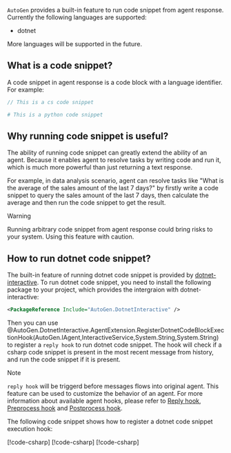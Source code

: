 `AutoGen` provides a built-in feature to run code snippet from agent response. Currently the following languages are supported:
- dotnet

More languages will be supported in the future.

## What is a code snippet?
A code snippet in agent response is a code block with a language identifier. For example:

```csharp
// This is a cs code snippet
```

```python
# This is a python code snippet
```

## Why running code snippet is useful?
The ability of running code snippet can greatly extend the ability of an agent. Because it enables agent to resolve tasks by writing code and run it, which is much more powerful than just returning a text response.

For example, in data analysis scenario, agent can resolve tasks like "What is the average of the sales amount of the last 7 days?" by firstly write a code snippet to query the sales amount of the last 7 days, then calculate the average and then run the code snippet to get the result.

> [!WARNING]
> Running arbitrary code snippet from agent response could bring risks to your system. Using this feature with caution.

## How to run dotnet code snippet?
The built-in feature of running dotnet code snippet is provided by [dotnet-interactive](https://github.com/dotnet/interactive). To run dotnet code snippet, you need to install the following package to your project, which provides the intergraion with dotnet-interactive:

```xml
<PackageReference Include="AutoGen.DotnetInteractive" />
```

Then you can use @AutoGen.DotnetInteractive.AgentExtension.RegisterDotnetCodeBlockExectionHook(AutoGen.IAgent,InteractiveService,System.String,System.String) to register a `reply hook` to run dotnet code snippet. The hook will check if a csharp code snippet is present in the most recent message from history, and run the code snippet if it is present.

> [!NOTE]
> `reply hook` will be triggerd before messages flows into original agent. This feature can be used to customize the behavior of an agent. For more information about available agent hooks, please refer to [Reply hook](./Register-reply.md), [Preprocess hook](./Preprocess-hook.md) and [Postprocess hook](./Postprocess-hook.md).

The following code snippet shows how to register a dotnet code snippet execution hook:

[!code-csharp[](../../sample/AutoGen.BasicSamples/CodeSnippet/RunCodeSnippetCodeSnippet.cs?name=code_snippet_0_1)]
[!code-csharp[](../../sample/AutoGen.BasicSamples/CodeSnippet/RunCodeSnippetCodeSnippet.cs?name=code_snippet_1_1)]
[!code-csharp[](../../sample/AutoGen.BasicSamples/CodeSnippet/RunCodeSnippetCodeSnippet.cs?name=code_snippet_1_2)]
